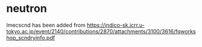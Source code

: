 # neutron

lmecscnd has been added from
https://indico-sk.icrr.u-tokyo.ac.jp/event/2140/contributions/2870/attachments/3100/3616/fqworkshop_scndryinfo.pdf
